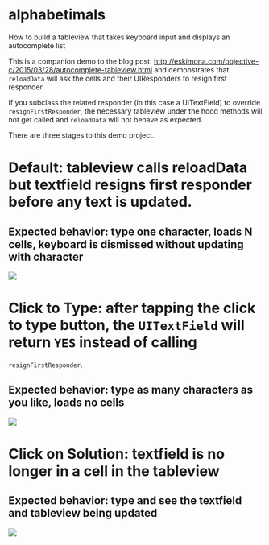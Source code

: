 # alphabetimals
How to build a tableview that takes keyboard input and displays an autocomplete list

This is a companion demo to the blog post: http://eskimona.com/objective-c/2015/03/28/autocomplete-tableview.html
and demonstrates that `reloadData` will ask the cells and their UIResponders to resign first responder.

If you subclass the related responder (in this case a UITextField) to override `resignFirstResponder`, the necessary
tableview under the hood methods will not get called and `reloadData` will not behave as expected.

There are three stages to this demo project.

# Default: tableview calls reloadData but textfield resigns first responder before any text is updated.
## Expected behavior: type one character, loads N cells, keyboard is dismissed without updating with character
![](http://eskimona.com/assets/autocomplete-reload.png)

# Click to Type: after tapping the click to type button, the `UITextField` will return `YES` instead of calling 
`resignFirstResponder`.
## Expected behavior: type as many characters as you like, loads no cells
![](http://eskimona.com/assets/autocomplete-solution.png)

# Click on Solution: textfield is no longer in a cell in the tableview
## Expected behavior: type and see the textfield and tableview being updated
![](http://eskimona.com/assets/autocomplete-textfield.png)
